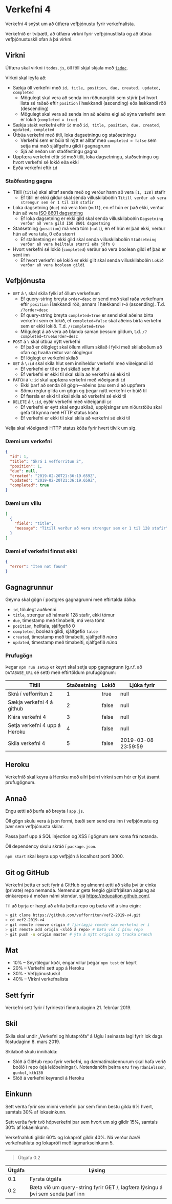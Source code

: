 # Verkefni 4

Verkefni 4 snýst um að útfæra vefþjónustu fyrir verkefnalista.

Verkefnið er tvíþætt, að útfæra virkni fyrir vefþjónustlista og að útbúa vefþjónustuskil ofan á þá virkni.

## Virkni

Útfæra skal virkni í `todos.js`, öll föll skjal skjala með [`jsdoc`](https://github.com/vefforritun/vef2-2019/blob/master/fyrirlestrar/02/02.1.modules.md#skj%C3%B6lun-eininga).

Virkni skal leyfa að:

* Sækja öll verkefni með `id, title, position, due, created, updated, completed`
  * Mögulegt skal vera að senda inn röðunargildi sem stýrir því hvort lista sé raðað eftir `position` í hækkandi (ascending) eða lækkandi röð (descending)
  * Mögulegt skal vera að senda inn að aðeins eigi að sýna verkefni sem er lokið (`completed = true`)
* Sækja stakt verkefni eftir `id` með `id, title, position, due, created, updated, completed`
* Útbúa verkefni með titli, loka dagsetningu og staðsetningu
  * Verkefni sem er búið til nýtt er alltaf með `completed = false` sem setja má með sjálfgefnu gildi í gagnagrunn
  * Sjá að neðan um staðfestingu gagna
* Uppfæra verkefni eftir `id` með titli, loka dagsetningu, staðsetningu og hvort verkefni sé lokið eða ekki
* Eyða verkefni eftir `id`

### Staðfesting gagna

* Titill (`title`) skal alltaf senda með og verður hann að vera `[1, 128]` stafir
  * Ef titill er ekki gildur skal senda villuskilaboðin `Titill verður að vera strengur sem er 1 til 128 stafir`
* Loka dagsetning (`due`) má vera tóm (`null`), en ef hún er það ekki, verður hún að vera [ISO 8601 dagsetning](https://en.wikipedia.org/wiki/ISO_8601)
  * Ef loka dagsetning er ekki gild skal senda villuskilaboðin `Dagsetning verður að vera gild ISO 8601 dagsetning`
* Staðsetning (`position`) má vera tóm (`null`), en ef hún er það ekki, verður hún að vera tala, 0 eða stærri
  * Ef staðsetning er ekki gild skal senda villuskilaboðin `Staðsetning verður að vera heiltala stærri eða jöfn 0`
* Hvort verkefni sé lokið (`completed`) verður að vera boolean gildi ef það er sent inn
  * Ef hvort verkefni sé lokið er ekki gilt skal senda villuskilaboðin `Lokið verður að vera boolean gildi`

## Vefþjónusta

* `GET` á `\` skal skila fylki af öllum verkefnum
  * Ef query-string breyta `order=desc` er send með skal raða verkefnum eftir `position` í lækkandi röð, annars í hækkandi r-ð (ascending). T.d. `/?order=desc`
  * Ef query-string breyta `completed=true` er send skal aðeins birta verkefni sem er lokið, ef `completed=false` skal aðeins birta verkefni sem er ekki lokið. T.d. `/?completed=true`
  * Mögulegt á að vera að blanda saman þessum gildum, t.d. `/?completed=true&order=desc`
* `POST` á `\` skal útbúa nýtt verkefni
  * Ef það er ólöglegt skal öllum villum skilað í fylki með skilaboðum að ofan og hvaða reitur var ólöglegur
  * Ef löglegt er verkefni skilað
* `GET` á `\:id` skal skila hlut sem inniheldur verkefni með viðeigandi id
  * Ef verkefni er til er því skilað sem hlut
  * Ef verkefni er ekki til skal skila að verkefni sé ekki til
* `PATCH` á `\:id` skal uppfæra verkefni með viðeigandi `id`
  * Ekki þarf að senda öll gögn—aðeins þau sem á að uppfæra
  * Sömu reglur gilda um gögn og þegar nýtt verkefni er búið til
  * Ef færsla er ekki til skal skila að verkefni sé ekki til
* `DELETE` á `\:id`, eyðir verkefni með viðeigandi `id`
  * Ef verkefni er eytt skal engu skilað, upplýsingar um niðurstöðu skal gefa til kynna með HTTP status kóða
  * Ef verkefni er ekki til skal skila að verkefni sé ekki til

Velja skal viðeigandi HTTP status kóða fyrir hvert tilvik um sig.

### Dæmi um verkefni

```json
{
  "id": 1,
  "title": "Skrá í vefforritun 2",
  "position": 1,
  "due": null,
  "created": "2019-02-20T21:36:19.659Z",
  "updated": "2019-02-20T21:36:19.659Z",
  "completed": true
}
```

### Dæmi um villu

```json
[
  {
    "field": "title",
    "message": "Titill verður að vera strengur sem er 1 til 128 stafir"
  }
]
```

### Dæmi ef verkefni finnst ekki

```json
{
  "error": "Item not found"
}
```

## Gagnagrunnur

Geyma skal gögn í postgres gagnagrunni með eftirtalda dálka:

* `id`, tölulegt auðkenni
* `title`, strengur að hámarki 128 stafir, ekki tómur
* `due`, timestamp með tímabelti, má vera tómt
* `position`, heiltala, sjálfgefið 0
* `completed`, boolean gildi, sjálfgefið `false`
* `created`, timestamp með tímabelti, sjálfgefið _núna_
* `updated`, timestamp með tímabelti, sjálfgefið _núna_

### Prufugögn

Þegar `npm run setup` er keyrt skal setja upp gagnagrunn (g.r.f. að `DATABASE_URL` sé sett) með eftirtöldum prufugögnum:

Titill | Staðsetning | Lokið | Ljúka fyrir
-------|-------------|-------|---------
Skrá í vefforritun 2 | 1 | true | null
Sækja verkefni 4 á github | 2 | false | null
Klára verkefni 4 | 3 | false | null
Setja verkefni 4 upp á Heroku | 4 | false | null
Skila verkefni 4 | 5 | false | 2019-03-08 23:59:59

## Heroku

Verkefnið skal keyra á Heroku með allri þeirri virkni sem hér er lýst ásamt prufugögnum.

## Annað

Engu ætti að þurfa að breyta í `app.js`.

Öll gögn skulu vera á json formi, bæði sem send eru inn í vefþjónustu og þær sem vefþjónusta skilar.

Passa þarf upp á SQL injection og XSS í gögnum sem koma frá notanda.

Öll dependency skulu skráð í `package.json`.

`npm start` skal keyra upp vefþjón á localhost porti 3000.

## Git og GitHub

Verkefni þetta er sett fyrir á GitHub og almennt ætti að skila því úr einka (private) repo nemanda. Nemendur geta fengið gjaldfrjálsan aðgang að einkarepos á meðan námi stendur, sjá https://education.github.com/.

Til að byrja er hægt að afrita þetta repo og bæta við á sínu eigin:

```bash
> git clone https://github.com/vefforritun/vef2-2019-v4.git
> cd vef2-2019-v4
> git remote remove origin # fjarlægja remote sem verkefni er í
> git remote add origin <slóð á repo> # bæta við í þínu repo
> git push -u origin master # ýta á nýtt origin og tracka branch
```

## Mat

* 10% – Snyrtilegur kóði, engar villur þegar `npm test` er keyrt
* 20% – Verkefni sett upp á Heroku
* 30% - Vefþjónustuskil
* 40% – Virkni verkefnalista

## Sett fyrir

Verkefni sett fyrir í fyrirlestri fimmtudaginn 21. febrúar 2019.

## Skil

Skila skal undir „Verkefni og hlutaprófa“ á Uglu í seinasta lagi fyrir lok dags föstudaginn 8. mars 2019.

Skilaboð skulu innihalda:

* Slóð á GitHub repo fyrir verkefni, og dæmatímakennurum skal hafa verið boðið í repo (sjá leiðbeiningar). Notendanöfn þeirra eru `freyrdanielsson`, `gunkol`, `kth130`
* Slóð á verkefni keyrandi á Heroku

## Einkunn

Sett verða fyrir sex minni verkefni þar sem fimm bestu gilda 6% hvert, samtals 30% af lokaeinkunn.

Sett verða fyrir tvö hópverkefni þar sem hvort um sig gildir 15%, samtals 30% af lokaeinkunn.

Verkefnahluti gildir 60% og lokapróf gildir 40%. Ná verður *bæði* verkefnahluta og lokaprófi með lágmarkseinkunn 5.

---

> Útgáfa 0.2

| Útgáfa | Lýsing                                    |
|--------|-------------------------------------------|
| 0.1    | Fyrsta útgáfa                             |
| 0.2    | Bæta við um query-string fyrir GET /, lagfæra lýsingu á því sem senda þarf inn |
